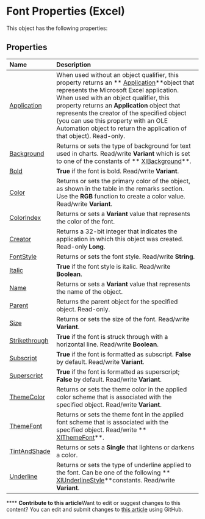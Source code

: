 
# Font Properties (Excel)
This object has the following properties:

## Properties



|**Name**|**Description**|
|:-----|:-----|
| [Application](949f0d37-9867-5cca-8d51-95ed93eb950b.md)|When used without an object qualifier, this property returns an  ** [Application](19b73597-5cf9-4f56-8227-b5211f657f6f.md)**object that represents the Microsoft Excel application. When used with an object qualifier, this property returns an  **Application** object that represents the creator of the specified object (you can use this property with an OLE Automation object to return the application of that object). Read-only.|
| [Background](af7407c4-655a-5db7-abb2-6932675971d2.md)|Returns or sets the type of background for text used in charts. Read/write  **Variant** which is set to one of the constants of ** [XlBackground](adb11cc8-4a10-942d-d40c-69902b526cca.md)**.|
| [Bold](7343989f-f973-0b1d-e595-c625ef2e0c15.md)| **True** if the font is bold. Read/write **Variant**.|
| [Color](a6acd8b8-f04b-6d43-15d4-78ee20b0b14d.md)|Returns or sets the primary color of the object, as shown in the table in the remarks section. Use the  **RGB** function to create a color value. Read/write **Variant**.|
| [ColorIndex](e5fa27eb-b905-dd5d-a3b5-69a94492a6c4.md)|Returns or sets a  **Variant** value that represents the color of the font.|
| [Creator](fa8aa768-c71d-8a34-2f3c-907fa2abaccc.md)|Returns a 32-bit integer that indicates the application in which this object was created. Read-only  **Long**.|
| [FontStyle](17e5989e-09a5-dabb-4989-82daf3aa0295.md)|Returns or sets the font style. Read/write  **String**.|
| [Italic](9d249157-9c8a-79ec-9b70-021c19ea1336.md)| **True** if the font style is italic. Read/write **Boolean**.|
| [Name](806dc9cb-5be8-1116-fc93-88d6c0106d45.md)|Returns or sets a  **Variant** value that represents the name of the object.|
| [Parent](9db366ea-8de3-5079-643a-dfd154e34e2d.md)|Returns the parent object for the specified object. Read-only.|
| [Size](45f409cd-768b-0794-4fe9-ef002fa69606.md)|Returns or sets the size of the font. Read/write  **Variant**.|
| [Strikethrough](fc505f12-66ae-a941-c6cf-90f81bc44dea.md)| **True** if the font is struck through with a horizontal line. Read/write **Boolean**.|
| [Subscript](fb98ecb9-9653-4b5e-f3e1-838309069810.md)| **True** if the font is formatted as subscript. **False** by default. Read/write **Variant**.|
| [Superscript](23a5d707-d92a-6591-beaf-8fc62f4d3237.md)| **True** if the font is formatted as superscript; **False** by default. Read/write **Variant**.|
| [ThemeColor](bbb99617-0599-8d2b-1512-54c45b1f91aa.md)|Returns or sets the theme color in the applied color scheme that is associated with the specified object. Read/write  **Variant**.|
| [ThemeFont](951cabda-b6d5-5309-5848-b73416952299.md)|Returns or sets the theme font in the applied font scheme that is associated with the specified object. Read/write  ** [XlThemeFont](60be30f2-eab1-1dad-0865-cdbef7811815.md)**.|
| [TintAndShade](0b890357-fb55-ac43-ecf0-f7d84ce0f248.md)|Returns or sets a  **Single** that lightens or darkens a color.|
| [Underline](81a2bdd2-bebd-b3ca-e0c3-6dd55280fcc0.md)|Returns or sets the type of underline applied to the font. Can be one of the following  ** [XlUnderlineStyle](4b847715-a0eb-6db0-f358-870b4012b242.md)**constants. Read/write  **Variant**.|

****   **Contribute to this article**Want to edit or suggest changes to this content? You can edit and submit changes to  [this article](https://github.com/jhershey00/VBA_Excel_Test/OpenXMLCon/articles/92d8dfc6-9555-419f-bf55-64ef43219d3f.md) using GitHub.

